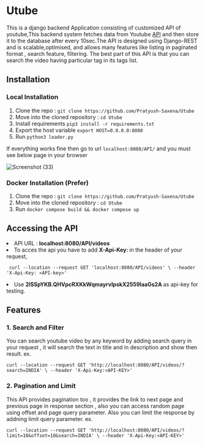 # Utube
This is a django backend Application consisting of customized API of youtube,This backend system fetches data from Youtube [API](https://developers.google.com/youtube/v3/getting-started) and then
store it to the database after every 10sec.The API is designed using Django-REST and is scalable,optimised, and allows many features like listing in paginated format , search feature, filtering.
The best part of this API is that you can search the video having particular tag in its tags list.


## Installation

### Local Installation
1. Clone the repo : ```git clone https://github.com/Pratyush-Saxena/Utube ``` 
2. Move into the cloned repository : ```cd Utube ```
3. Install requirements ``` pip3 install -r requirements.txt ```
4. Export the host variable ```export HOST=0.0.0.0:8080 ```
5. Run ```python3 loader.py ```

If everything works fine then go to url  ```localhost:8080/API/``` and you must see below page in your browser

![Screenshot (33)](https://user-images.githubusercontent.com/52444607/121772341-7a276d00-cb92-11eb-8c56-36ec63dc4ffe.png)


### Docker Installation (Prefer)
1. Clone the repo : ```git clone https://github.com/Pratyush-Saxena/Utube ``` 
2. Move into the cloned repository : ```cd Utube ```
3. Run ``` docker compose build && docker compose up ```

## Accessing the API
<li> API URL : <b>  localhost:8080/API/videos </b> </li>

<li>To acces the api you have to add <b>X-Api-Key: <API_KEY></b> in the header of your request, </li>
  
```
 curl --location --request GET 'localhost:8080/API/videos' \ --header 'X-Api-Key: <API-key>'
```
<li>Use <b> 2ISSpYKB.QHVpcRXKkWqmayrvIpskX2559IaaGs2A </b>as api-key for testing.</li>

## Features
 ### 1. Search and Filter
  You can search youtube video by any keyword by adding search query in your request , it will search the text in title and in description and show then result.
  ex.
  ```
  curl --location --request GET 'http://localhost:8080/API/videos/?search=INDIA' \ --header 'X-Api-Key:<API-KEY>'
  ```
 ### 2. Pagination and Limit
  This API provides pagination too , it provides the link to next page and previous page in response section , also you can access random page using offset and page query parameter. Also you can limit the response by addning limit query parameter. ex.
  ```
  curl --location --request GET 'http://localhost:8080/API/videos/?limit=10&offset=10&search=INDIA' \ --header 'X-Api-Key:<API-KEY>'
  ```



